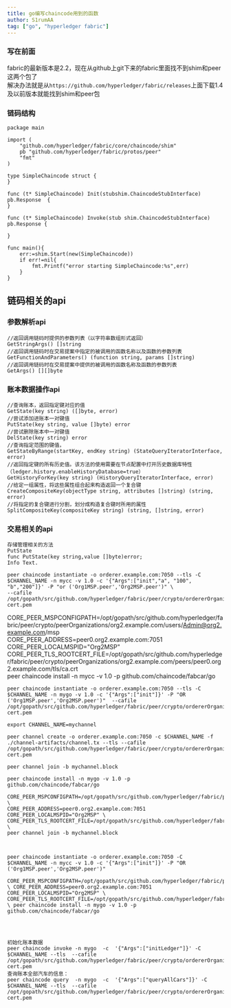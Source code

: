 ```yaml
---
title: go编写chaincode用到的函数
author: S1rumAA
tag: ["go", "hyperledger fabric"]
---
```

### 写在前面
fabric的最新版本是2.2，现在从github上git下来的fabric里面找不到shim和peer这两个包了  
解决办法就是从`https://github.com/hyperledger/fabric/releases`上面下载1.4及以前版本就能找到shim和peer包
### 链码结构
```
package main

import (
	"github.com/hyperledger/fabric/core/chaincode/shim"
	pb "github.com/hyperledger/fabric/protos/peer"
	"fmt"
)

type SimpleChaincode struct {
}

func (t* SimpleChaincode) Init(stubshim.ChaincodeStubInterface) pb.Response  {
}

func (t* SimpleChaincode) Invoke(stub shim.ChaincodeStubInterface) pb.Response {

}

func main(){
	err:=shim.Start(new(SimpleChaincode))
	if err!=nil{
		fmt.Printf("error starting SimpleChaincode:%s",err)
	}
}
```
## 链码相关的api
### 参数解析api
```
//返回调用链码时提供的参数列表（以字符串数组形式返回）
GetStringArgs() []string
//返回调用链码时在交易提案中指定的被调用的函数名称以及函数的参数列表
GetFunctionAndParameters() (function string, params []string)
//返回调用链码时在交易提案中提供的被调用的函数名称及函数的参数列表
GetArgs() [][]byte
```
### 账本数据操作api
```
//查询账本，返回指定键对应的值
GetState(key string) ([]byte, error)
//尝试添加进账本一对键值
PutState(key string, value []byte) error
//尝试删除账本中一对键值
DelState(key string) error
//查询指定范围的键值，
GetStateByRange(startKey, endKey string) (StateQueryIteratorInterface, error)
//返回指定键的所有历史值。该方法的使用需要在节点配置中打开历史数据库特性（ledger.history.enableHistoryDatabase=true）
GetHistoryForKey(key string) (HistoryQueryIteratorInterface, error)
//给定一组属性，将这些属性组合起来构造返回一个复合键
CreateCompositeKey(objectType string, attributes []string) (string, error)
//将指定的复合键进行分割，划分成构造复合键时所用的属性
SplitCompositeKey(compositeKey string) (string, []string, error)
```
### 交易相关的api
```
存储管理相关的方法
PutState
func PutState(key string,value []byte)error;
Info Text.

peer chaincode instantiate -o orderer.example.com:7050 --tls -C $CHANNEL_NAME -n mycc -v 1.0 -c '{"Args":["init","a", "100", "b","200"]}' -P "or ('Org1MSP.peer','Org2MSP.peer')" \
--cafile /opt/gopath/src/github.com/hyperledger/fabric/peer/crypto/ordererOrganizations/example.com/orderers/orderer.example.com/msp/tlscacerts/tlsca.example.com-cert.pem
```
CORE_PEER_MSPCONFIGPATH=/opt/gopath/src/github.com/hyperledger/fabric/peer/crypto/peerOrganizations/org2.example.com/users/Admin@org2.example.com/msp \
CORE_PEER_ADDRESS=peer0.org2.example.com:7051 CORE_PEER_LOCALMSPID="Org2MSP" \
CORE_PEER_TLS_ROOTCERT_FILE=/opt/gopath/src/github.com/hyperledger/fabric/peer/crypto/peerOrganizations/org2.example.com/peers/peer0.org2.example.com/tls/ca.crt \
peer chaincode install -n mycc -v 1.0 -p github.com/chaincode/fabcar/go

```
peer chaincode instantiate -o orderer.example.com:7050 --tls -C $CHANNEL_NAME -n mygo -v 1.0 -c '{"Args":["init"]}' -P "OR ('Org1MSP.peer','Org2MSP.peer')"  --cafile /opt/gopath/src/github.com/hyperledger/fabric/peer/crypto/ordererOrganizations/example.com/orderers/orderer.example.com/msp/tlscacerts/tlsca.example.com-cert.pem

export CHANNEL_NAME=mychannel

peer channel create -o orderer.example.com:7050 -c $CHANNEL_NAME -f ./channel-artifacts/channel.tx --tls --cafile /opt/gopath/src/github.com/hyperledger/fabric/peer/crypto/ordererOrganizations/example.com/orderers/orderer.example.com/msp/tlscacerts/tlsca.example.com-cert.pem

peer channel join -b mychannel.block

peer chaincode install -n mygo -v 1.0 -p github.com/chaincode/fabcar/go

CORE_PEER_MSPCONFIGPATH=/opt/gopath/src/github.com/hyperledger/fabric/peer/crypto/peerOrganizations/org2.example.com/users/Admin@org2.example.com/msp \
CORE_PEER_ADDRESS=peer0.org2.example.com:7051 CORE_PEER_LOCALMSPID="Org2MSP" \
CORE_PEER_TLS_ROOTCERT_FILE=/opt/gopath/src/github.com/hyperledger/fabric/peer/crypto/peerOrganizations/org2.example.com/peers/peer0.org2.example.com/tls/ca.crt \
peer channel join -b mychannel.block



peer chaincode instantiate -o orderer.example.com:7050 -C $CHANNEL_NAME -n mycc -v 1.0 -c '{"Args":["init"]}' -P "OR ('Org1MSP.peer','Org2MSP.peer')"

CORE_PEER_MSPCONFIGPATH=/opt/gopath/src/github.com/hyperledger/fabric/peer/crypto/peerOrganizations/org2.example.com/users/Admin@org2.example.com/msp \ CORE_PEER_ADDRESS=peer0.org2.example.com:7051 CORE_PEER_LOCALMSPID="Org2MSP" \ CORE_PEER_TLS_ROOTCERT_FILE=/opt/gopath/src/github.com/hyperledger/fabric/peer/crypto/peerOrganizations/org2.example.com/peers/peer0.org2.example.com/tls/ca.crt \ peer chaincode install -n mygo -v 1.0 -p github.com/chaincode/fabcar/go




初始化账本数据
peer chaincode invoke -n mygo  -c  '{"Args":["initLedger"]}' -C $CHANNEL_NAME --tls  --cafile /opt/gopath/src/github.com/hyperledger/fabric/peer/crypto/ordererOrganizations/example.com/orderers/orderer.example.com/msp/tlscacerts/tlsca.example.com-cert.pem
查询账本全部汽车的信息：
peer chaincode query  -n mygo  -c  '{"Args":["queryAllCars"]}' -C $CHANNEL_NAME --tls  --cafile /opt/gopath/src/github.com/hyperledger/fabric/peer/crypto/ordererOrganizations/example.com/orderers/orderer.example.com/msp/tlscacerts/tlsca.example.com-cert.pem
```